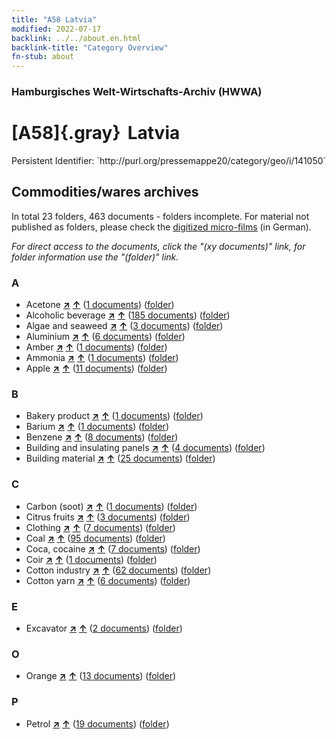 ```yaml
---
title: "A58 Latvia"
modified: 2022-07-17
backlink: ../../about.en.html
backlink-title: "Category Overview"
fn-stub: about
---
```


### Hamburgisches Welt-Wirtschafts-Archiv (HWWA)

# [A58]{.gray}&#8201; Latvia

<div class="hint">Persistent Identifier: `http://purl.org/pressemappe20/category/geo/i/141050`</div>







## Commodities/wares archives









In total 23 folders, 463 documents - folders incomplete.
For material not published as folders, please check the [digitized micro-films](/film/h1_wa.de.html) (in German).

_For direct access to the documents, click the "(xy documents)" link, for folder information use the "(folder)" link._



### A

- Acetone [**&nearr;**](../../../ware/i/142022/about.en.html "Acetone (xXX all over the world)") [**&uarr;**](../../../ware/about.en.html#PID13-Ko03 "Ware category system") (<a href="https://pm20.zbw.eu/iiifview/folder/wa/142022,141050" title="about: Acetone : Latvia" target="_blank">1 documents</a>) ([folder](../../../../folder/wa/1420xx/142022/1410xx/141050/about.en.html))
- Alcoholic beverage [**&nearr;**](../../../ware/i/141966/about.en.html "Alcoholic beverage (xXX all over the world)") [**&uarr;**](../../../ware/about.en.html#PID20.02-Sp "Ware category system") (<a href="https://pm20.zbw.eu/iiifview/folder/wa/141966,141050" title="about: Alcoholic beverage : Latvia" target="_blank">185 documents</a>) ([folder](../../../../folder/wa/1419xx/141966/1410xx/141050/about.en.html))
- Algae and seaweed [**&nearr;**](../../../ware/i/141959/about.en.html "Algae and seaweed (xXX all over the world)") [**&uarr;**](../../../ware/about.en.html#PLW07-Mp01 "Ware category system") (<a href="https://pm20.zbw.eu/iiifview/folder/wa/141959,141050" title="about: Algae and seaweed : Latvia" target="_blank">3 documents</a>) ([folder](../../../../folder/wa/1419xx/141959/1410xx/141050/about.en.html))
- Aluminium [**&nearr;**](../../../ware/i/141969/about.en.html "Aluminium (xXX all over the world)") [**&uarr;**](../../../ware/about.en.html#PID07.01-Lm01 "Ware category system") (<a href="https://pm20.zbw.eu/iiifview/folder/wa/141969,141050" title="about: Aluminium : Latvia" target="_blank">6 documents</a>) ([folder](../../../../folder/wa/1419xx/141969/1410xx/141050/about.en.html))
- Amber [**&nearr;**](../../../ware/i/142111/about.en.html "Amber (xXX all over the world)") [**&uarr;**](../../../ware/about.en.html#PID04-Sc01 "Ware category system") (<a href="https://pm20.zbw.eu/iiifview/folder/wa/142111,141050" title="about: Amber : Latvia" target="_blank">1 documents</a>) ([folder](../../../../folder/wa/1421xx/142111/1410xx/141050/about.en.html))
- Ammonia [**&nearr;**](../../../ware/i/165930/about.en.html "Ammonia (xXX all over the world)") [**&uarr;**](../../../ware/about.en.html#PID13-Du01 "Ware category system") (<a href="https://pm20.zbw.eu/iiifview/folder/wa/165930,141050" title="about: Ammonia : Latvia" target="_blank">1 documents</a>) ([folder](../../../../folder/wa/1659xx/165930/1410xx/141050/about.en.html))
- Apple [**&nearr;**](../../../ware/i/141980/about.en.html "Apple (xXX all over the world)") [**&uarr;**](../../../ware/about.en.html#PLW04-Ob01 "Ware category system") (<a href="https://pm20.zbw.eu/iiifview/folder/wa/141980,141050" title="about: Apple : Latvia" target="_blank">11 documents</a>) ([folder](../../../../folder/wa/1419xx/141980/1410xx/141050/about.en.html))

### B

- Bakery product [**&nearr;**](../../../ware/i/142026/about.en.html "Bakery product (xXX all over the world)") [**&uarr;**](../../../ware/about.en.html#PID20-Ba "Ware category system") (<a href="https://pm20.zbw.eu/iiifview/folder/wa/142026,141050" title="about: Bakery product : Latvia" target="_blank">1 documents</a>) ([folder](../../../../folder/wa/1420xx/142026/1410xx/141050/about.en.html))
- Barium [**&nearr;**](../../../ware/i/142042/about.en.html "Barium (xXX all over the world)") [**&uarr;**](../../../ware/about.en.html#PID07.01-Lm02 "Ware category system") (<a href="https://pm20.zbw.eu/iiifview/folder/wa/142042,141050" title="about: Barium : Latvia" target="_blank">1 documents</a>) ([folder](../../../../folder/wa/1420xx/142042/1410xx/141050/about.en.html))
- Benzene [**&nearr;**](../../../ware/i/142110/about.en.html "Benzene (xXX all over the world)") [**&uarr;**](../../../ware/about.en.html#PID13-Ko04 "Ware category system") (<a href="https://pm20.zbw.eu/iiifview/folder/wa/142110,141050" title="about: Benzene : Latvia" target="_blank">8 documents</a>) ([folder](../../../../folder/wa/1421xx/142110/1410xx/141050/about.en.html))
- Building and insulating panels [**&nearr;**](../../../ware/i/142083/about.en.html "Building and insulating panels (xXX all over the world)") [**&uarr;**](../../../ware/about.en.html#PID22-Bf01 "Ware category system") (<a href="https://pm20.zbw.eu/iiifview/folder/wa/142083,141050" title="about: Building and insulating panels : Latvia" target="_blank">4 documents</a>) ([folder](../../../../folder/wa/1420xx/142083/1410xx/141050/about.en.html))
- Building material [**&nearr;**](../../../ware/i/142086/about.en.html "Building material (xXX all over the world)") [**&uarr;**](../../../ware/about.en.html#PID22-Bs "Ware category system") (<a href="https://pm20.zbw.eu/iiifview/folder/wa/142086,141050" title="about: Building material : Latvia" target="_blank">25 documents</a>) ([folder](../../../../folder/wa/1420xx/142086/1410xx/141050/about.en.html))

### C

- Carbon (soot) [**&nearr;**](../../../ware/i/143123/about.en.html "Carbon (soot) (xXX all over the world)") [**&uarr;**](../../../ware/about.en.html#PRB02.01-Ru "Ware category system") (<a href="https://pm20.zbw.eu/iiifview/folder/wa/143123,141050" title="about: Carbon (soot) : Latvia" target="_blank">1 documents</a>) ([folder](../../../../folder/wa/1431xx/143123/1410xx/141050/about.en.html))
- Citrus fruits [**&nearr;**](../../../ware/i/141948/about.en.html "Citrus fruits (xXX all over the world)") [**&uarr;**](../../../ware/about.en.html#PLW04-Zs "Ware category system") (<a href="https://pm20.zbw.eu/iiifview/folder/wa/141948,141050" title="about: Citrus fruits : Latvia" target="_blank">3 documents</a>) ([folder](../../../../folder/wa/1419xx/141948/1410xx/141050/about.en.html))
- Clothing [**&nearr;**](../../../ware/i/142106/about.en.html "Clothing (xXX all over the world)") [**&uarr;**](../../../ware/about.en.html#PID19-Bk "Ware category system") (<a href="https://pm20.zbw.eu/iiifview/folder/wa/142106,141050" title="about: Clothing : Latvia" target="_blank">7 documents</a>) ([folder](../../../../folder/wa/1421xx/142106/1410xx/141050/about.en.html))
- Coal [**&nearr;**](../../../ware/i/143120/about.en.html "Coal (xXX all over the world)") [**&uarr;**](../../../ware/about.en.html#PRB02.01 "Ware category system") (<a href="https://pm20.zbw.eu/iiifview/folder/wa/143120,141050" title="about: Coal : Latvia" target="_blank">95 documents</a>) ([folder](../../../../folder/wa/1431xx/143120/1410xx/141050/about.en.html))
- Coca, cocaine [**&nearr;**](../../../ware/i/143124/about.en.html "Coca, cocaine (xXX all over the world)") [**&uarr;**](../../../ware/about.en.html#PID04-Dr05 "Ware category system") (<a href="https://pm20.zbw.eu/iiifview/folder/wa/143124,141050" title="about: Coca, cocaine : Latvia" target="_blank">7 documents</a>) ([folder](../../../../folder/wa/1431xx/143124/1410xx/141050/about.en.html))
- Coir [**&nearr;**](../../../ware/i/143125/about.en.html "Coir (xXX all over the world)") [**&uarr;**](../../../ware/about.en.html#PID19-Nf11 "Ware category system") (<a href="https://pm20.zbw.eu/iiifview/folder/wa/143125,141050" title="about: Coir : Latvia" target="_blank">1 documents</a>) ([folder](../../../../folder/wa/1431xx/143125/1410xx/141050/about.en.html))
- Cotton industry [**&nearr;**](../../../ware/i/142091/about.en.html "Cotton industry (xXX all over the world)") [**&uarr;**](../../../ware/about.en.html#PID19-Bw01 "Ware category system") (<a href="https://pm20.zbw.eu/iiifview/folder/wa/142091,141050" title="about: Cotton industry : Latvia" target="_blank">62 documents</a>) ([folder](../../../../folder/wa/1420xx/142091/1410xx/141050/about.en.html))
- Cotton yarn [**&nearr;**](../../../ware/i/196460/about.en.html "Cotton yarn (xXX all over the world)") [**&uarr;**](../../../ware/about.en.html#PID19-Nf02 "Ware category system") (<a href="https://pm20.zbw.eu/iiifview/folder/wa/196460,141050" title="about: Cotton yarn : Latvia" target="_blank">6 documents</a>) ([folder](../../../../folder/wa/1964xx/196460/1410xx/141050/about.en.html))

### E

- Excavator [**&nearr;**](../../../ware/i/142028/about.en.html "Excavator (xXX all over the world)") [**&uarr;**](../../../ware/about.en.html#PID09.02-Nf01 "Ware category system") (<a href="https://pm20.zbw.eu/iiifview/folder/wa/142028,141050" title="about: Excavator : Latvia" target="_blank">2 documents</a>) ([folder](../../../../folder/wa/1420xx/142028/1410xx/141050/about.en.html))

### O

- Orange [**&nearr;**](../../../ware/i/141981/about.en.html "Orange (xXX all over the world)") [**&uarr;**](../../../ware/about.en.html#PLW04-Zs01 "Ware category system") (<a href="https://pm20.zbw.eu/iiifview/folder/wa/141981,141050" title="about: Orange : Latvia" target="_blank">13 documents</a>) ([folder](../../../../folder/wa/1419xx/141981/1410xx/141050/about.en.html))

### P

- Petrol [**&nearr;**](../../../ware/i/142108/about.en.html "Petrol (xXX all over the world)") [**&uarr;**](../../../ware/about.en.html#PID13.02-Ks02 "Ware category system") (<a href="https://pm20.zbw.eu/iiifview/folder/wa/142108,141050" title="about: Petrol : Latvia" target="_blank">19 documents</a>) ([folder](../../../../folder/wa/1421xx/142108/1410xx/141050/about.en.html))




